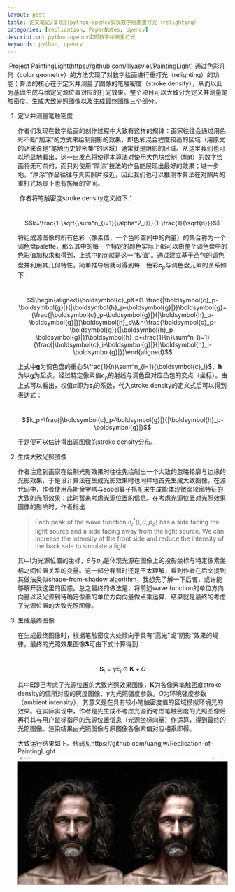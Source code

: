 ```yaml
---
layout: post
title: 论文笔记/复现||python-opencv实现数字绘画重打光（relighting）
categories: [replication, PaperNotes, opencv]
description: python-opencv实现数字绘画重打光
keywords: python, opencv
---
```


​	Project PaintingLight(https://github.com/lllyasviel/PaintingLight) 通过色彩几何（color geometry）的方法实现了对数字绘画进行重打光（relighting）的功能；算法的核心在于定义并测量了图像的笔触密度（stroke density），从而以此为基础生成与给定光源位置对应的打光效果。整个项目可以大致分为定义并测量笔触密度、生成大致光照图像以及生成最终图像三个部分。

1. 定义并测量笔触密度

   ​	作者们发现在数字绘画的创作过程中大致有这样的规律：画家往往会通过用色彩不断“加深”的方式来绘制阴影的效果，即色彩混合程度较高的区域（用原文的话来说是“笔触历史较密集”的区域）通常就是阴影的区域。从这里我们也可以明显地看出，这一出发点将使得本算法对使用大色块绘制（flat）的数字绘画将无可奈何，而只对使用“厚涂”技法的作品能展现出最好的效果；进一步地，“厚涂”作品往往与真实照片接近，因此我们也可以推测本算法在对照片的重打光场景下也有施展的空间。

   ​	作者将笔触密度stroke density定义如下：

   ​	$$k=\frac{1-\sqrt{\sum^n_{i=1}{\alpha^2_i}}}{1-\frac{1}{\sqrt{n}}}$$

   ​	将组成源图像的所有色彩（像素值，一个色彩空间中的向量）的集合称为一个调色盘palette，那么其中的每一个特定的颜色实际上都可以由整个调色盘中的色彩值加权求和得到，上式中的$\alpha_i$就是这一“权值”。通过建立基于凸包的调色盘并利用其几何特性，简单推导后就可得到每一色彩$\boldsymbol{c}_p$与调色盘元素的关系如下：

   ​	$$\begin{aligned}\boldsymbol{c}_p&=(1-\frac{|\boldsymbol{c}_p-\boldsymbol{g}|}{|\boldsymbol{h}_p-\boldsymbol{g}|})\boldsymbol{g}+(\frac{|\boldsymbol{c}_p-\boldsymbol{g}|}{|\boldsymbol{h}_p-\boldsymbol{g}|})\boldsymbol{h}_p\\&=(\frac{\boldsymbol{c}_p-\boldsymbol{g}}{|\boldsymbol{h}_p-\boldsymbol{g}|})\boldsymbol{h}_p+\frac{1}{n}\sum^n_{i=1}{\frac{|\boldsymbol{c}_i-\boldsymbol{g}|}{|\boldsymbol{h}_i-\boldsymbol{g}|}}\end{aligned}$$

   上式中$\boldsymbol{g}$为调色盘的重心$\frac{1}{n}\sum^n_{i=1}{\boldsymbol{c}_i}$，$\boldsymbol{h}$为以$\boldsymbol{g}$为起点，经过特定像素值$\boldsymbol{c}_p$的射线与调色盘对应凸包的交点（坐标）。由上式可以看出，权值$\alpha$即为$\boldsymbol{c}_i$的系数，代入stroke density的定义式后可以得到表达式：

   ​	$$k_p=\frac{|\boldsymbol{c}_p-\boldsymbol{g}|}{|\boldsymbol{h}_p-\boldsymbol{g}|}$$

   于是便可以估计得出源图像的stroke density分布。

2. 生成大致光照图像

   ​	作者注意到画家在绘制光影效果时往往先绘制出一个大致的忽略轮廓与边缘的光影效果，于是设计算法在生成光影效果时也同样地首先生成大致图像。在源代码中，作者使用高斯金字塔与sobel算子搭配来生成能体现微弱轮廓特征的大致的光照效果；此时暂未考虑光源位置的信息。在考虑光源位置对光照效果图像的影响时，作者指出

   > Each peak of the wave function $n_i^*(\boldsymbol{l},\theta,p_d)$ has a side facing the light source and a side facing away from the light source. We can increase the intensity of the front side and reduce the intensity of the back side to simulate a light

   其中$\boldsymbol{l}$为光源位置的坐标，$\theta$与$p_d$是体现光源在图像上的投影坐标与特定像素坐标之间位置关系的变量。这一部分我暂时还是不太理解，看到作者在后文提到其做法类似shape-from-shadow algorithm，我想先了解一下后者，或许能够解开我这里的困惑。总之最终的做法是，将前述wave function的单位方向向量以及光源到待确定像素的单位方向向量做点乘运算，结果就是最终的考虑了光源位置的大致光照图像。

3. 生成最终图像

   ​	在生成最终图像时，根据笔触密度大处倾向于具有“高光”或“阴影”效果的规律，最终的光照效果图像$\boldsymbol{S}$可由下式计算得到：

   ​	$$\boldsymbol{S}_i=\gamma \boldsymbol{E}_i\odot \boldsymbol{K}+O$$

   其中$\boldsymbol{E}$即已考虑了光源位置的大致光照效果图像，$\boldsymbol{K}$为各像素笔触密度stroke density的值所对应的灰度图像，$\gamma$为光照强度参数。$O$为环境强度参数（ambient intensity），其意义是在具有较小笔触密度值的区域模拟环境光的效果。在实际实现中，作者是先生成不考虑光源而考虑笔触密度的光照图像后再将其与用户鼠标指示的光源位置信息（光源坐标向量）作运算，得到最终的光照图像。渲染结果由光照图像与原图像各像素值对应相乘即得。

   ​	大致运行结果如下。代码见https://github.com/uangjw/Replication-of-PaintingLight <br>
   <img src="/images/RelightingResult.png"/>
